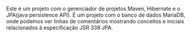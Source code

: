 Este é um projeto com o gerenciador de projetos Maven, Hibernate e o JPA(java persistence API). É um projeto com o banco de dados MariaDB, onde podemos ver linhas de comentários mostrando conceitos e iniciais relacionados à especificação JSR 338 JPA. 
